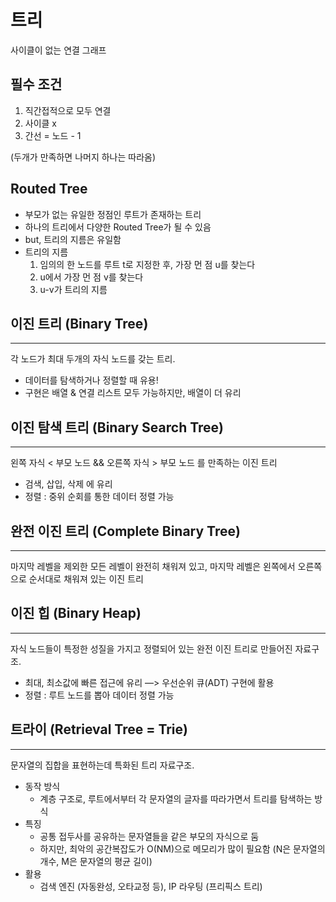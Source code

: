 # 트리

사이클이 없는 연결 그래프


## **필수 조건**

1. 직간접적으로 모두 연결
2. 사이클 x
3. 간선 = 노드 - 1

(두개가 만족하면 나머지 하나는 따라옴)


## Routed Tree

- 부모가 없는 유일한 정점인 루트가 존재하는 트리
- 하나의 트리에서 다양한 Routed Tree가 될 수 있음
- but, 트리의 지름은 유일함
- 트리의 지름
    1. 임의의 한 노드를 루트 t로 지정한 후, 가장 먼 점 u를 찾는다
    2. u에서 가장 먼 점 v를 찾는다 
    3. u-v가 트리의 지름



## 이진 트리 **(Binary Tree)**

---

<aside>
각 노드가 최대 두개의 자식 노드를 갖는 트리.

</aside>

- 데이터를 탐색하거나 정렬할 때 유용!
- 구현은 배열 & 연결 리스트 모두 가능하지만, 배열이 더 유리

## 이진 탐색 트리 **(Binary Search Tree)**

---

<aside>
왼쪽 자식 < 부모 노드 && 오른쪽 자식 > 부모 노드 를 만족하는 이진 트리

</aside>

- 검색, 삽입, 삭제 에 유리
- 정렬 : 중위 순회를 통한 데이터 정렬 가능

## 완전 이진 트리 **(Complete Binary Tree)**

---

<aside>
마지막 레벨을 제외한 모든 레벨이 완전히 채워져 있고, 마지막 레벨은 왼쪽에서 오른쪽으로 순서대로 채워져 있는 이진 트리

</aside>

## 이진 힙 (Binary Heap)

---

자식 노드들이 특정한 성질을 가지고 정렬되어 있는 완전 이진 트리로 만들어진 자료구조.


- 최대, 최소값에 빠른 접근에 유리 —> 우선순위 큐(ADT) 구현에 활용
- 정렬 : 루트 노드를 뽑아 데이터 정렬 가능

## 트라이 (Re**trie**val Tree = Trie)

---


문자열의 집합을 표현하는데 특화된 트리 자료구조.


- 동작 방식
    - 계층 구조로, 루트에서부터 각 문자열의 글자를 따라가면서 트리를 탐색하는 방식
- 특징
    - 공통 접두사를 공유하는 문자열들을 같은 부모의 자식으로 둠
    - 하지만, 최악의 공간복잡도가 O(NM)으로 메모리가 많이 필요함
    (N은 문자열의 개수, M은 문자열의 평균 길이)
- 활용
    - 검색 엔진 (자동완성, 오타교정 등), IP 라우팅 (프리픽스 트리)
